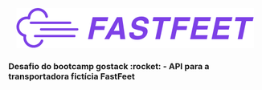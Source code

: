 <p align="center">
  <img src="./.github/fastfeet-logo.png">
</p>

<h3 aling="center">Desafio do bootcamp gostack :rocket: - API para a transportadora fictícia FastFeet</h3>
